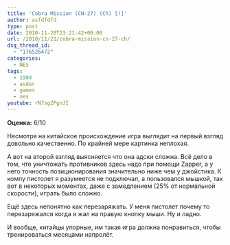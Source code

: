 ```yaml
---
title: 'Cobra Mission (CN-27) (Ch) [!]'
author: asfdfdfd
type: post
date: 2010-11-20T23:21:42+00:00
url: /2010/11/21/cobra-mission-cn-27-ch/
dsq_thread_id:
  - "176526472"
categories:
  - NES
tags:
  - 1994
  - asder
  - games
  - nes
youtube: rN7sgZPgnJI
---
```

**Оценка:** 6/10

Несмотря на китайское происхождение игра выглядит на первый взгляд довольно качественно. По крайней мере картинка неплохая.

А вот на второй взгляд выясняется что она адски сложна. Всё дело в том, что уничтожать противников здесь надо при помощи Zapper, а у него точность позиционирования значительно ниже чем у джойстика. К компу пистолет я разумеется не подключал, а пользовался мышкой, так вот в некоторых моментах, даже с замедлением (25% от нормальной скорости), играть было сложно.

Ещё здесь непонятно как перезаряжать. У меня пистолет почему то перезаряжался когда я жал на правую кнопку мыши. Ну и ладно.

И вообще, китайцы упорные, им такая игра должна понравиться, чтобы тренироваться месяцами напролёт.